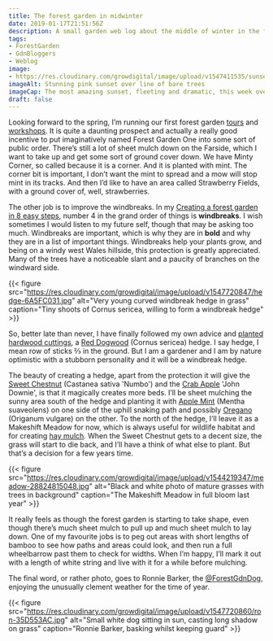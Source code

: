 ```yaml
---
title: The forest garden in midwinter
date: 2019-01-17T21:51:56Z
description: A small garden web log about the middle of winter in the forest garden
tags: 
- ForestGarden
- GdnBloggers
- Weblog
image: 
- https://res.cloudinary.com/growdigital/image/upload/v1547411535/sunset-DF330309.jpg
imageAlt: Stunning pink sunset over line of bare trees
imageCap: The most amazing sunset, fleeting and dramatic, this week over the Ornamental Forest Garden
draft: false
---
```


Looking forward to the spring, I’m running our first forest garden [tours](https://www.airbnb.co.uk/experiences/532342) and [workshops](https://www.airbnb.co.uk/experiences/524767). It is quite a daunting prospect and actually a really good incentive to put imaginatively named Forest Garden One into some sort of public order. There’s still a lot of sheet mulch down on the Farside, which I want to take up and get some sort of ground cover down. We have Minty Corner, so called because it is a corner. And it is planted with mint. The corner bit is important, I don’t want the mint to spread and a mow will stop mint in its tracks. And then I’d like to have an area called Strawberry Fields, with a ground cover of, well, strawberries. 

The other job is to improve the windbreaks. In my [Creating a forest garden in 8 easy steps](https://www.forestgarden.wales/blog/creating-forest-garden-8-steps/), number 4 in the grand order of things is **windbreaks**. I wish sometimes I would listen to my future self, though that may be asking too much. Windbreaks are important, which is why they are in **bold** and why they are in a list of important things. Windbreaks help your plants grow, and being on a windy west Wales hillside, this protection is greatly appreciated. Many of the trees have a noticeable slant and a paucity of branches on the windward side.

{{< figure src="https://res.cloudinary.com/growdigital/image/upload/v1547720847/hedge-6A5FC031.jpg" alt="Very young curved windbreak hedge in grass" caption="Tiny shoots of Cornus sericea, willing to form a windbreak hedge" >}}

So, better late than never, I have finally followed my own advice and [planted hardwood cuttings](https://www.forestgarden.wales/blog/when-is-the-best-time-for-hardwood-cuttings/), a [Red Dogwood](https://pfaf.org/user/plant.aspx?latinname=Cornus+sericea) (Cornus sericea) hedge. I say hedge, I mean row of sticks ⅔ in the ground. But I am a gardener and I am by nature optimistic with a stubborn personality and it will be a windbreak hedge.

The beauty of creating a hedge, apart from the protection it will give the [Sweet Chestnut](https://pfaf.org/user/plant.aspx?latinname=Castanea+sativa) (Castanea sativa 'Numbo') and the [Crab Apple](https://pfaf.org/user/plant.aspx?latinname=Malus+sylvestris) 'John Downie', is that it magically creates more beds. I’ll be sheet mulching the sunny area south of the hedge and planting it with [Apple Mint](https://pfaf.org/user/plant.aspx?latinname=Mentha+suaveolens) (Mentha suaveolens) on one side of the uphill snaking path and possibly [Oregano](https://pfaf.org/user/plant.aspx?latinname=Origanum+vulgare) (Origanum vulgare) on the other. To the north of the hedge, I’ll leave it as a Makeshift Meadow for now, which is always useful for wildlife habitat and for creating [hay mulch](https://pfaf.org/user/plant.aspx?latinname=Origanum+vulgare). When the Sweet Chestnut gets to a decent size, the grass will start to die back, and I’ll have a think of what else to plant. But that’s a decision for a few years time.

{{< figure src="https://res.cloudinary.com/growdigital/image/upload/v1544219347/meadow-28824815048.jpg" alt="Black and white photo of mature grasses with trees in background" caption="The Makeshift Meadow in full bloom last year" >}}

It really feels as though the forest garden is starting to take shape, even though there’s much sheet mulch to pull up and much sheet mulch to lay down. One of my favourite jobs is to peg out areas with short lengths of bamboo to see how paths and areas could look, and then run a full wheelbarrow past them to check for widths. When I’m happy, I’ll mark it out with a length of white string and live with it for a while before mulching.

The final word, or rather photo, goes to Ronnie Barker, the [@ForestGdnDog](https://mobile.twitter.com/ForestGdnDog), enjoying the unusually clement weather for the time of year.

{{< figure src="https://res.cloudinary.com/growdigital/image/upload/v1547720860/ron-35D553AC.jpg" alt="Small white dog sitting in sun, casting long shadow on grass" caption="Ronnie Barker, basking whilst keeping guard" >}}
